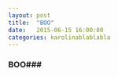 ```yaml
---
layout: post
title:  "BOO"
date:   2015-06-15 16:00:00
categories: karolinablablabla
---
```

### BOO###
